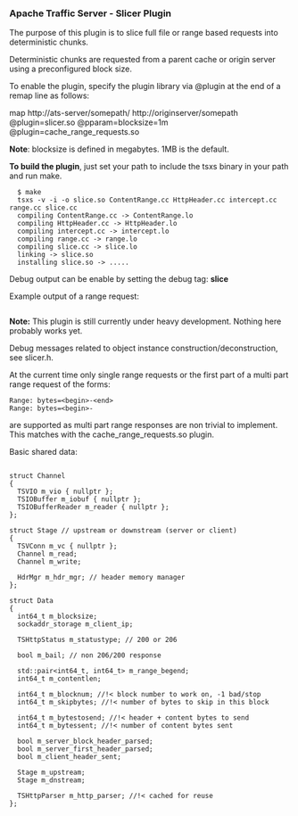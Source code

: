 ### Apache Traffic Server - Slicer Plugin

The purpose of this plugin is to slice full file or range based requests
into deterministic chunks.

Deterministic chunks are requested from a parent cache or origin server
using a preconfigured block size.

To enable the plugin, specify the plugin library via @plugin at the end
of a remap line as follows:

map http://ats-server/somepath/ http://originserver/somepath @plugin=slicer.so @pparam=blocksize=1m @plugin=cache_range_requests.so

**Note**: blocksize is defined in megabytes. 1MB is the default.

__To build the plugin__, just set your path to include the tsxs binary in your path and run make.

```
  $ make
  tsxs -v -i -o slice.so ContentRange.cc HttpHeader.cc intercept.cc range.cc slice.cc
  compiling ContentRange.cc -> ContentRange.lo
  compiling HttpHeader.cc -> HttpHeader.lo
  compiling intercept.cc -> intercept.lo
  compiling range.cc -> range.lo
  compiling slice.cc -> slice.lo
  linking -> slice.so
  installing slice.so -> .....
```  

Debug output can be enable by setting the debug tag: **slice**

Example output of a range request:

```
```

**Note:** This plugin is still currently under heavy development. Nothing here probably works yet.

Debug messages related to object instance construction/deconstruction, see slicer.h.  

At the current time only single range requests or the first part of a 
multi part range request of the forms:
```
Range: bytes=<begin>-<end>
Range: bytes=<begin>-
```
are supported as multi part range responses are non trivial to implement.
This matches with the cache_range_requests.so plugin.

Basic shared data:
```

struct Channel
{
  TSVIO m_vio { nullptr };
  TSIOBuffer m_iobuf { nullptr };
  TSIOBufferReader m_reader { nullptr };
};

struct Stage // upstream or downstream (server or client)
{
  TSVConn m_vc { nullptr };
  Channel m_read;
  Channel m_write;

  HdrMgr m_hdr_mgr; // header memory manager
};

struct Data
{
  int64_t m_blocksize;
  sockaddr_storage m_client_ip;

  TSHttpStatus m_statustype; // 200 or 206

  bool m_bail; // non 206/200 response

  std::pair<int64_t, int64_t> m_range_begend;
  int64_t m_contentlen;

  int64_t m_blocknum; //!< block number to work on, -1 bad/stop
  int64_t m_skipbytes; //!< number of bytes to skip in this block

  int64_t m_bytestosend; //!< header + content bytes to send
  int64_t m_bytessent; //!< number of content bytes sent

  bool m_server_block_header_parsed;
  bool m_server_first_header_parsed;
  bool m_client_header_sent;

  Stage m_upstream;
  Stage m_dnstream;

  TSHttpParser m_http_parser; //!< cached for reuse
};

```
